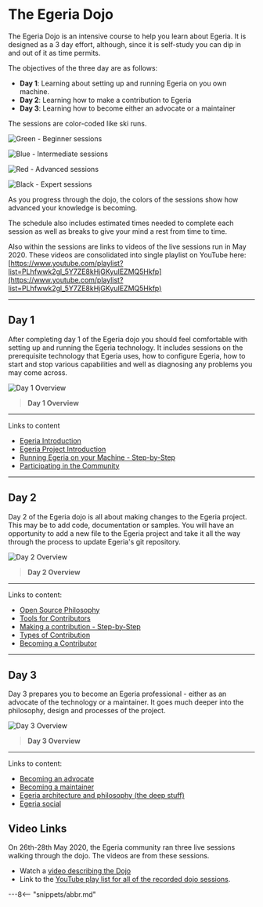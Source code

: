 <!-- SPDX-License-Identifier: CC-BY-4.0 -->
<!-- Copyright Contributors to the ODPi Egeria project 2020. -->

# The Egeria Dojo

The Egeria Dojo is an intensive course to help you learn about Egeria.
It is designed as a 3 day effort, although, since it is self-study you can
dip in and out of it as time permits.

The objectives of the three day are as follows:

* **Day 1**: Learning about setting up and running Egeria on you own machine.
* **Day 2**: Learning how to make a contribution to Egeria
* **Day 3**: Learning how to become either an advocate or a maintainer

The sessions are color-coded like ski runs.

![Green - Beginner sessions](egeria-dojo-session-coding-green-beginner-session.png)

![Blue - Intermediate sessions](egeria-dojo-session-coding-blue-intermediate-session.png)

![Red - Advanced sessions](egeria-dojo-session-coding-red-advanced-session.png)

![Black - Expert sessions](egeria-dojo-session-coding-black-expert-session.png)


As you progress through the dojo, the colors of the sessions
show how advanced your knowledge is becoming.

The schedule also includes estimated times needed to complete
each session as well as breaks to give your mind a rest from time to time.

Also within the sessions are links to videos of the live sessions run
in May 2020.  These videos are  consolidated into single playlist on
YouTube here: [https://www.youtube.com/playlist?list=PLhfwwk2gl_5Y7ZE8kHjGKyuIEZMQ5Hkfp](https://www.youtube.com/playlist?list=PLhfwwk2gl_5Y7ZE8kHjGKyuIEZMQ5Hkfp) 

----

## Day 1

After completing day 1 of the Egeria dojo you should feel
comfortable with setting up and running the Egeria technology.
It includes sessions on the prerequisite technology that Egeria uses,
how to configure Egeria, how to start and stop various capabilities
and well as diagnosing any problems you may come across.

![Day 1 Overview](egeria-dojo-day-1.png)
> **Day 1 Overview**

----
Links to content
- [Egeria Introduction](egeria-dojo-day-1-1-introduction.md)
- [Egeria Project Introduction](egeria-dojo-day-1-2-project-introduction.md)
- [Running Egeria on your Machine - Step-by-Step](egeria-dojo-day-1-3-running-egeria.md)
- [Participating in the Community](egeria-dojo-day-1-4-participating-in-the-community.md)


----

## Day 2

Day 2 of the Egeria dojo is all about making changes to the
Egeria project.  This may be to add code, documentation or samples.
You will have an opportunity to add a new file to the Egeria project
and take it all the way through the process to update Egeria's git repository.

![Day 2 Overview](egeria-dojo-day-2.png)
> **Day 2 Overview**

----
Links to content:
- [Open Source Philosophy](egeria-dojo-day-2-1-open-source-philosophy.md)
- [Tools for Contributors](egeria-dojo-day-2-2-tools-for-contributors.md)
- [Making a contribution - Step-by-Step](egeria-dojo-day-2-3-contribution-to-egeria.md)
- [Types of Contribution](egeria-dojo-day-2-4-types-of-contribution.md)
- [Becoming a Contributor](egeria-dojo-day-2-5-becoming-a-contributor.md)


----

## Day 3

Day 3 prepares you to become an Egeria professional - either
as an advocate of the technology or a maintainer.
It goes much deeper into the philosophy, design and processes
of the project.

![Day 3 Overview](egeria-dojo-day-3.png)
> **Day 3 Overview**

----
Links to content:
- [Becoming an advocate](egeria-dojo-day-3-1-becoming-an-advocate.md)
- [Becoming a maintainer](egeria-dojo-day-3-2-becoming-a-maintainer.png)
- [Egeria architecture and philosophy (the deep stuff)](egeria-dojo-day-3-3-egeria-architecture.md)
- [Egeria social](egeria-dojo-day-3-4-egeria-social.md)


## Video Links

On 26th-28th May 2020, the Egeria community ran three live sessions walking
through the dojo.  The videos are from these sessions.

* Watch a [video describing the Dojo](https://youtu.be/ECF4m0CAHY4)
* Link to the [YouTube play list for all of the recorded dojo sessions](https://www.youtube.com/watch?v=ECF4m0CAHY4&list=PLhfwwk2gl_5Y7ZE8kHjGKyuIEZMQ5Hkfp).

---8<-- "snippets/abbr.md"